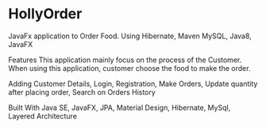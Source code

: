 # HollyOrder
JavaFx application to Order Food. Using Hibernate, Maven MySQL, Java8, JavaFX

Features
This application mainly focus on the process of the Customer. When using this application, customer choose the food to make the order.

Adding Customer Details,
Login, Registration,
Make Orders,
Update quantity after placing order,
Search on Orders History


Built With
Java SE,
JavaFX, JPA,
Material Design,
Hibernate,
MySql,
Layered Architecture

